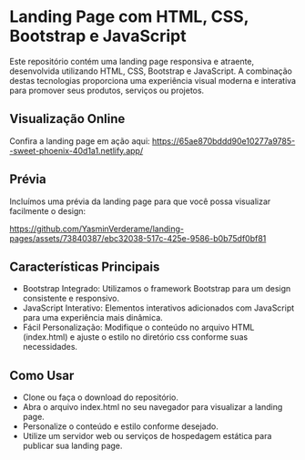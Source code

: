 # Landing Page com HTML, CSS, Bootstrap e JavaScript

Este repositório contém uma landing page responsiva e atraente, desenvolvida utilizando HTML, CSS, Bootstrap e JavaScript. A combinação destas tecnologias proporciona uma experiência visual moderna e interativa para promover seus produtos, serviços ou projetos.

## Visualização Online
Confira a landing page em ação aqui:
https://65ae870bddd90e10277a9785--sweet-phoenix-40d1a1.netlify.app/

## Prévia
Incluímos uma prévia da landing page para que você possa visualizar facilmente o design:

https://github.com/YasminVerderame/landing-pages/assets/73840387/ebc32038-517c-425e-9586-b0b75df0bf81

## Características Principais
- Bootstrap Integrado: Utilizamos o framework Bootstrap para um design consistente e responsivo.
- JavaScript Interativo: Elementos interativos adicionados com JavaScript para uma experiência mais dinâmica.
- Fácil Personalização: Modifique o conteúdo no arquivo HTML (index.html) e ajuste o estilo no diretório css conforme suas necessidades.

## Como Usar
- Clone ou faça o download do repositório.
- Abra o arquivo index.html no seu navegador para visualizar a landing page.
- Personalize o conteúdo e estilo conforme desejado.
- Utilize um servidor web ou serviços de hospedagem estática para publicar sua landing page.
